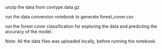 unzip the data from covtype.data.gz

run the data conversion notebook to generate forest_cover.csv

run the forest cover classification for exploring the data and predicting the accuracy of the model.

Note: All the data files was uploaded locally, before running the notebook.

